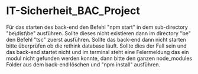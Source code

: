 # IT-Sicherheit_BAC_Project
Für das starten des back-end den Befehl "npm start" in dem sub-directory "be\dist\be" ausführen.
Sollte dieses nicht existieren dann im directory "be" den Befehl "tsc" zuerst ausführen.
Sollte das back-end dann nicht starten bitte überprüfen ob die rethink database läuft.
Sollte dies der Fall sein und das back-end startet nicht und im terminal steht eine Felermeldung das ein modul nicht gefunden werden konnte, dann bitte den ganzen node_modules Folder aus dem back-end löschen und "npm install" ausführen. 
